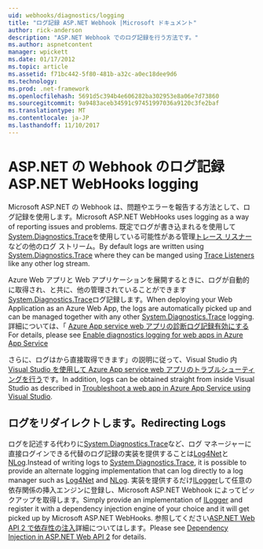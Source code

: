 ```yaml
---
uid: webhooks/diagnostics/logging
title: "ログ記録 ASP.NET Webhook |Microsoft ドキュメント"
author: rick-anderson
description: "ASP.NET Webhook でのログ記録を行う方法です。"
ms.author: aspnetcontent
manager: wpickett
ms.date: 01/17/2012
ms.topic: article
ms.assetid: f71bc442-5f80-481b-a32c-a0ec18dee9d6
ms.technology: 
ms.prod: .net-framework
ms.openlocfilehash: 5691d5c394b4e606282ba302953e8a06e7d73860
ms.sourcegitcommit: 9a9483aceb34591c97451997036a9120c3fe2baf
ms.translationtype: MT
ms.contentlocale: ja-JP
ms.lasthandoff: 11/10/2017
---
```

# <a name="aspnet-webhooks-logging"></a><span data-ttu-id="2ba28-103">ASP.NET の Webhook のログ記録</span><span class="sxs-lookup"><span data-stu-id="2ba28-103">ASP.NET WebHooks logging</span></span>

<span data-ttu-id="2ba28-104">Microsoft ASP.NET の Webhook は、問題やエラーを報告する方法として、ログ記録を使用します。</span><span class="sxs-lookup"><span data-stu-id="2ba28-104">Microsoft ASP.NET WebHooks uses logging as a way of reporting issues and problems.</span></span> <span data-ttu-id="2ba28-105">既定でログが書き込まれるを使用して[System.Diagnostics.Trace](https://msdn.microsoft.com/en-us/library/system.diagnostics.trace)を使用している可能性がある管理[トレース リスナー](https://msdn.microsoft.com/en-us/library/system.diagnostics.tracelistener.aspx)などの他のログ ストリーム。</span><span class="sxs-lookup"><span data-stu-id="2ba28-105">By default logs are written using [System.Diagnostics.Trace](https://msdn.microsoft.com/en-us/library/system.diagnostics.trace) where they can be manged using [Trace Listeners](https://msdn.microsoft.com/en-us/library/system.diagnostics.tracelistener.aspx) like any other log stream.</span></span>

<span data-ttu-id="2ba28-106">Azure Web アプリと Web アプリケーションを展開するときに、ログが自動的に取得され、と共に、他の管理されていることができます[System.Diagnostics.Trace](https://msdn.microsoft.com/en-us/library/system.diagnostics.trace)ログ記録します。</span><span class="sxs-lookup"><span data-stu-id="2ba28-106">When deploying your Web Application as an Azure Web App, the logs are automatically picked up and can be managed together with any other [System.Diagnostics.Trace](https://msdn.microsoft.com/en-us/library/system.diagnostics.trace) logging.</span></span> <span data-ttu-id="2ba28-107">詳細については、「 [Azure App service web アプリの診断ログ記録有効にする](https://azure.microsoft.com/en-us/documentation/articles/web-sites-enable-diagnostic-log/)</span><span class="sxs-lookup"><span data-stu-id="2ba28-107">For details, please see [Enable diagnostics logging for web apps in Azure App Service](https://azure.microsoft.com/en-us/documentation/articles/web-sites-enable-diagnostic-log/)</span></span>

<span data-ttu-id="2ba28-108">さらに、ログはから直接取得できます」の説明に従って、Visual Studio 内[Visual Studio を使用して Azure App service web アプリのトラブルシューティングを行う](https://azure.microsoft.com/en-us/documentation/articles/web-sites-dotnet-troubleshoot-visual-studio/#webserverlogs)です。</span><span class="sxs-lookup"><span data-stu-id="2ba28-108">In addition, logs can be obtained straight from inside Visual Studio as described in [Troubleshoot a web app in Azure App Service using Visual Studio](https://azure.microsoft.com/en-us/documentation/articles/web-sites-dotnet-troubleshoot-visual-studio/#webserverlogs).</span></span>

## <a name="redirecting-logs"></a><span data-ttu-id="2ba28-109">ログをリダイレクトします。</span><span class="sxs-lookup"><span data-stu-id="2ba28-109">Redirecting Logs</span></span>

<span data-ttu-id="2ba28-110">ログを記述する代わりに[System.Diagnostics.Trace](https://msdn.microsoft.com/en-us/library/system.diagnostics.trace)など、ログ マネージャーに直接ログインできる代替のログ記録の実装を提供することは[Log4Net](http://logging.apache.org/log4net/)と[NLog](http://nlog-project.org/).</span><span class="sxs-lookup"><span data-stu-id="2ba28-110">Instead of writing logs to [System.Diagnostics.Trace](https://msdn.microsoft.com/en-us/library/system.diagnostics.trace), it is possible to provide an alternate logging implementation that can log directly to a log manager such as [Log4Net](http://logging.apache.org/log4net/) and [NLog](http://nlog-project.org/).</span></span> <span data-ttu-id="2ba28-111">実装を提供するだけ[ILogger](https://github.com/aspnet/WebHooks/blob/master/src/Microsoft.AspNet.WebHooks.Common/Diagnostics/ILogger.cs)して任意の依存関係の挿入エンジンに登録し、Microsoft ASP.NET Webhook によってピックアップを取得します。</span><span class="sxs-lookup"><span data-stu-id="2ba28-111">Simply provide an implementation of [ILogger](https://github.com/aspnet/WebHooks/blob/master/src/Microsoft.AspNet.WebHooks.Common/Diagnostics/ILogger.cs) and register it with a dependency injection engine of your choice and it will get picked up by Microsoft ASP.NET WebHooks.</span></span> <span data-ttu-id="2ba28-112">参照してください[ASP.NET Web API 2 で依存性の注入](https://www.asp.net/web-api/overview/advanced/dependency-injection)詳細についてはします。</span><span class="sxs-lookup"><span data-stu-id="2ba28-112">Please see [Dependency Injection in ASP.NET Web API 2](https://www.asp.net/web-api/overview/advanced/dependency-injection) for details.</span></span>
